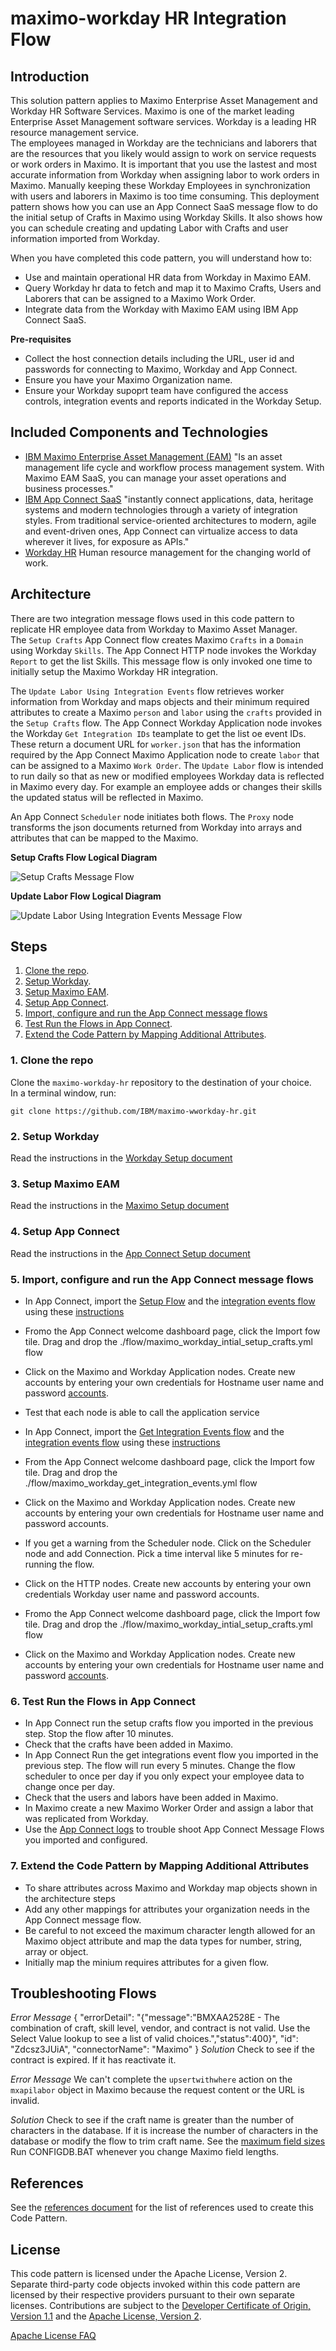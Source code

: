 # maximo-workday HR Integration Flow

## Introduction

This solution pattern applies to Maximo Enterprise Asset Management and Workday HR Software Services.   Maximo is one of 
the market leading Enterprise Asset Management software services.   Workday is a leading HR resource management service.  
The employees managed in Workday are the technicians and laborers that are the resources that you likely would assign to 
work on service requests or work orders in Maximo.  It is important that you use the lastest and most accurate
information from Workday when assigning labor to work orders in Maximo.   Manually keeping these Workday Employees in 
synchronization with users and laborers in Maximo is too time consuming.  This deployment pattern shows how you can use 
an App Connect SaaS message flow to do the initial setup of Crafts in Maximo using Workday Skills.   It also shows how you 
can schedule creating and updating Labor with Crafts and user information imported from Workday.
 
 
When you have completed this code pattern, you will understand how to:

* Use and maintain operational HR data from Workday in Maximo EAM.
* Query Workday hr data to fetch and map it to Maximo Crafts, Users and Laborers that can be assigned to a Maximo Work Order.
* Integrate data from the Workday with Maximo EAM using IBM App Connect SaaS.

**Pre-requisites**
*  Collect the host connection details including the URL, user id and passwords for connecting to Maximo, Workday and App Connect. 
*  Ensure you have your Maximo Organization name.
*  Ensure your Workday supoprt team have configured the access controls, integration events and reports indicated in the Workday Setup.

## Included Components and Technologies

* [IBM Maximo Enterprise Asset Management (EAM)](https://www.ibm.com/support/knowledgecenter/en/SSBLW8/com.ibm.mamc.doc/overview/c_prod_overview.html) "Is an asset management life cycle and workflow process management system. With Maximo EAM SaaS, you can manage your asset operations and business processes."
* [IBM App Connect SaaS](https://www.ibm.com/us-en/cloud/app-connect) "instantly connect applications, data, heritage systems and modern technologies through a variety of integration styles. From traditional service-oriented architectures to modern, agile and event-driven ones, App Connect can virtualize access to data wherever it lives, for exposure as APIs."
* [Workday HR](https://www.workday.com/en-gb/products/human-capital-management/human-resource-management.html) Human resource management for the changing world of work.

## Architecture

There are two integration message flows used in this code pattern to replicate HR employee data from Workday to Maximo Asset Manager.  
The `Setup Crafts` App Connect flow creates  Maximo `Crafts` in a `Domain` using Workday `Skills`.   The App Connect
HTTP node invokes the Workday `Report` to get the list Skills.   This message flow is only invoked one time to initially 
setup the Maximo Workday HR integration.
 
The `Update Labor Using Integration Events` flow retrieves worker information from Workday and maps objects and their minimum required attributes 
to create a Maximo `person` and `labor` using the `crafts` provided in the `Setup Crafts` flow.    The App Connect
Workday Application node invokes the Workday `Get Integration IDs` teamplate to get the list oe event IDs. These return 
a document URL for `worker.json` that has the information required by the App Connect Maximo Application node to create 
`labor` that can be assigned to a Maximo `Work Order`.  The `Update Labor` flow is  intended to run daily so that as new 
or modified employees Workday data is reflected in Maximo every day.   For example  an employee adds or changes their 
skills the updated status will be reflected in Maximo. 

An App Connect `Scheduler` node initiates both flows.   The `Proxy` node transforms the json documents returned from 
Workday into arrays and attributes that can be mapped to the Maximo. 

**Setup Crafts Flow Logical Diagram**

  ![Setup Crafts Message Flow](images/SetupFlowLogicalDiagram.png)

**Update Labor Flow Logical Diagram**

  ![Update Labor Using Integration Events Message Flow](images/LaborFlowLogicalDiagram.png)

## Steps

1. [Clone the repo](#1-clone-the-repo).
2. [Setup Workday](#2-setup-workday).
3. [Setup Maximo EAM](#3-setup-the-maximo-eam).
4. [Setup App Connect](#4-setup-app-connect).
5. [Import, configure and run the App Connect message flows](#5-update-the-provided-app-connect-application-configuration-to-publish-data-to-monitor)
6. [Test Run the Flows in App Connect](#6-test-run-the-flows-in-app-onnect).
7. [Extend the Code Pattern by Mapping Additional Attributes](#7-extend-the-code-pattern-by-mapping-additional-attributes).

### 1. Clone the repo

Clone the `maximo-workday-hr` repository to the destination of your choice.  
In a terminal window, run:

```
git clone https://github.com/IBM/maximo-wworkday-hr.git
```

### 2. Setup Workday
Read the instructions in the [Workday Setup document](workday_setup.md) 

### 3. Setup Maximo EAM
Read the instructions in the [Maximo Setup document](maximo_setup.md) 

### 4. Setup App Connect
Read the instructions in the [App Connect Setup document](app_connect_setup.md) 

### 5. Import, configure and run the App Connect message flows
* In App Connect, import the [Setup Flow](maximo_workday_intial_setup_crafts.yaml) and the [integration events flow](maximo_workday_get_integration_events.yaml) using these [instructions](https://www.ibm.com/support/knowledgecenter/SSTTDS_11.0.0/com.ibm.ace.icp.doc/certc_exportingimportingapiflows.htm)   
* Fromo the App Connect welcome dashboard page, click the Import fow tile. Drag and drop the ./flow/maximo_workday_intial_setup_crafts.yml flow 
* Click on the Maximo and Workday Application nodes.   Create new accounts by entering your own credentials for Hostname user name and password [accounts](https://www.ibm.com/support/knowledgecenter/SSTTDS_11.0.0/com.ibm.ace.icp.doc/certc_connectingtoaccounts.html). 
* Test that each node is able to call the application service
* In App Connect, import the [Get Integration Events flow](maximo_workday_get_integration_events.yml) and the [integration events flow](maximo_workday_get_integration_events.yaml) using these [instructions](https://www.ibm.com/support/knowledgecenter/SSTTDS_11.0.0/com.ibm.ace.icp.doc/certc_exportingimportingapiflows.htm)   
* From the App Connect welcome dashboard page, click the Import fow tile. Drag and drop the ./flow/maximo_workday_get_integration_events.yml flow 
* Click on the Maximo and Workday Application nodes.   Create new accounts by entering your own credentials for Hostname user name and password accounts.
* If you get a warning from the Scheduler node. Click on the Scheduler node and add Connection.    Pick a time interval like 5 minutes for re-running the flow. 
* Click on the HTTP nodes.   Create new accounts by entering your own credentials Workday user name and password accounts. 


* Fromo the App Connect welcome dashboard page, click the Import fow tile. Drag and drop the ./flow/maximo_workday_intial_setup_crafts.yml flow 
* Click on the Maximo and Workday Application nodes.   Create new accounts by entering your own credentials for Hostname user name and password [accounts](https://www.ibm.com/support/knowledgecenter/SSTTDS_11.0.0/com.ibm.ace.icp.doc/certc_connectingtoaccounts.html). 


### 6. Test Run the Flows in App Connect
* In App Connect run the setup crafts flow you imported in the previous step. Stop the flow after 10 minutes.  
* Check that the crafts have been added in Maximo.
* In App Connect Run the get integrations event flow you imported in the previous step. The flow will run every 5 minutes.  Change the flow scheduler to once per day if you only expect your employee data to change once per day. 
* Check that the users and labors have been added in Maximo.
* In Maximo create a new Maximo Worker Order and assign a labor that was replicated from Workday.
* Use the [App Connect logs](https://developer.ibm.com/integration/docs/app-connect/troubleshooting/viewing-app-connect-logs-in-the-log-viewer/) to trouble shoot App Connect Message Flows you imported and configured.

### 7. Extend the Code Pattern by Mapping Additional Attributes
* To share attributes across Maximo and Workday map objects shown in the architecture steps
* Add any other mappings for attributes your organization needs in the App Connect message flow. 
* Be careful to not exceed the maximum character length allowed for an Maximo object attribute and map the data types for number, string, array or object.
* Initially map the minium requires attributes for a given flow.
  

## Troubleshooting Flows

*Error Message*
    {
     "errorDetail": "{\"message\":\"BMXAA2528E - The combination of craft, skill level, vendor, and contract is not valid. Use the Select Value lookup to see a list of valid choices.\",\"status\":400}",
     "id": "Zdcsz3JUiA",
     "connectorName": "Maximo"
    }
*Solution*
Check to see if the contract is expired.  If it has reactivate it.

*Error Message*
We can't complete the `upsertwithwhere` action on the `mxapilabor` object in Maximo because the request content or the URL is invalid.

*Solution*
Check to see if the craft name is greater than the number of characters in the database.  If it is increase the number of 
characters in the database or modify the flow to trim craft name.    See the [maximum field sizes](https://www.ibm.com/support/knowledgecenter/en/SSHGFK_7.6.1/com.ibm.measap.doc/sag/c_configuring_maximo_field_lengths.html)
Run CONFIGDB.BAT whenever you change Maximo field lengths.


## References
See the [references document](references.md) for the list of references used to create this Code Pattern.

## License

This code pattern is licensed under the Apache License, Version 2. Separate third-party code objects invoked within this code pattern are licensed by their respective providers pursuant to their own separate licenses. Contributions are subject to the [Developer Certificate of Origin, Version 1.1](https://developercertificate.org/) and the [Apache License, Version 2](https://www.apache.org/licenses/LICENSE-2.0.txt).

[Apache License FAQ](https://www.apache.org/foundation/license-faq.html#WhatDoesItMEAN)